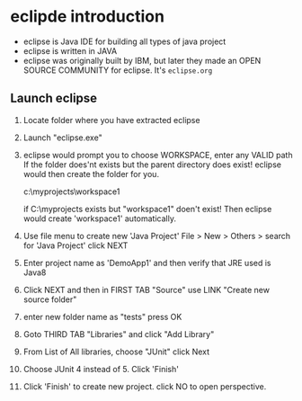 # eclipde introduction

- eclipse is Java IDE for building all types of java project
- eclipse is written in JAVA
- eclipse was originally built by IBM, but later they made an OPEN SOURCE COMMUNITY
  for eclipse. It's `eclipse.org`


## Launch eclipse 

1.  Locate folder where you have extracted eclipse
2.  Launch "eclipse.exe" 
3.  eclipse would prompt you to choose WORKSPACE, enter any VALID path
    If the folder does'nt exists but the parent directory does exist!
    eclipse would then create the folder for you.
    
    c:\myprojects\workspace1

    if C:\myprojects exists but "workspace1" doen't exist!
    Then eclipse would create 'workspace1' automatically.

4.  Use file menu to create new 'Java Project'
    File > New > Others > search for 'Java Project' click NEXT

5.  Enter project name as 'DemoApp1' and then verify that JRE used is Java8
6.  Click NEXT and then in FIRST TAB "Source" use LINK "Create new source folder"
7.  enter new folder name as "tests" press OK
8.  Goto THIRD TAB "Libraries" and click "Add Library"
9.  From List of All libraries, choose "JUnit" click Next
10. Choose JUnit 4 instead of 5. Click 'Finish'
11. Click 'Finish' to create new project. click NO to open perspective.

